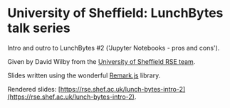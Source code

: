 # University of Sheffield: LunchBytes talk series

Intro and outro to LunchBytes #2 ('Jupyter Notebooks - pros and cons').

Given by David Wilby from
the [University of Sheffield RSE team](https://rse.shef.ac.uk).

Slides written using the wonderful [Remark.js](https://remarkjs.com/) library.

Rendered slides: [https://rse.shef.ac.uk/lunch-bytes-intro-2](https://rse.shef.ac.uk/lunch-bytes-intro-2).
